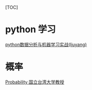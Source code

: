 
[TOC]


# python 学习
[python数据分析与机器学习实战(liuyang)](https://www.youtube.com/watch?v=eS5Y4_me3dI&list=PLhXu26RzZZTwus4cNbPTcgXXH6oavT6EB&index=51)


# 概率

[Probability 国立台湾大学教授](https://www.coursera.org/learn/prob1?action=enroll)

